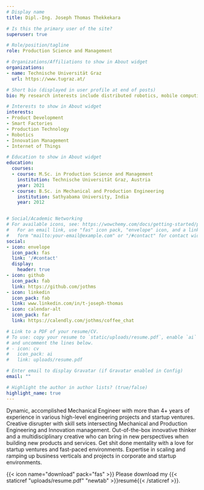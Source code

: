 ```yaml
---
# Display name
title: Dipl.-Ing. Joseph Thomas Thekkekara 

# Is this the primary user of the site?
superuser: true

# Role/position/tagline
role: Production Science and Management

# Organizations/Affiliations to show in About widget
organizations:
- name: Technische Universität Graz
  url: https://www.tugraz.at/

# Short bio (displayed in user profile at end of posts)
bio: My research interests include distributed robotics, mobile computing and programmable matter.

# Interests to show in About widget
interests:
- Product Development
- Smart Factories
- Production Technology
- Robotics
- Innovation Management
- Internet of Things

# Education to show in About widget
education:
  courses:
  - course: M.Sc. in Production Science and Management
    institution: Technische Universität Graz, Austria
    year: 2021
  - course: B.Sc. in Mechanical and Production Engineering
    institution: Sathyabama University, India
    year: 2012


# Social/Academic Networking
# For available icons, see: https://wowchemy.com/docs/getting-started/page-builder/#icons
#   For an email link, use "fas" icon pack, "envelope" icon, and a link in the
#   form "mailto:your-email@example.com" or "/#contact" for contact widget.
social:
- icon: envelope
  icon_pack: fas
  link: '/#contact'
  display:
    header: true
- icon: github
  icon_pack: fab
  link: https://github.com/jothms
- icon: linkedin
  icon_pack: fab
  link: www.linkedin.com/in/t-joseph-thomas
- icon: calendar-alt
  icon_pack: far
  link: https://calendly.com/jothms/coffee_chat

# Link to a PDF of your resume/CV.
# To use: copy your resume to `static/uploads/resume.pdf`, enable `ai` icons in `params.toml`, 
# and uncomment the lines below.
# - icon: cv
#   icon_pack: ai
#   link: uploads/resume.pdf

# Enter email to display Gravatar (if Gravatar enabled in Config)
email: ""

# Highlight the author in author lists? (true/false)
highlight_name: true
---
```


Dynamic, accomplished Mechanical Engineer with more than 4+ years of experience in various high-level engineering projects and startup ventures. Creative disrupter with skill sets intersecting Mechanical and Production
Engineering and Innovation management. Out-of-the-box innovative thinker and a multidisciplinary creative who can bring in new perspectives when building new products and services.  Get shit done mentality with a love for startup ventures and fast-paced environments. Expertise in scaling and ramping up business verticals and projects in corporate and startup environments.

{{< icon name="download" pack="fas" >}} Please download my {{< staticref "uploads/resume.pdf" "newtab" >}}resumé{{< /staticref >}}.
